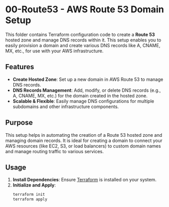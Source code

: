 # 00-Route53 - AWS Route 53 Domain Setup

This folder contains Terraform configuration code to create a **Route 53** hosted zone and manage DNS records within it. This setup enables you to easily provision a domain and create various DNS records like A, CNAME, MX, etc., for use with your AWS infrastructure.

## Features

- **Create Hosted Zone**: Set up a new domain in AWS Route 53 to manage DNS records.
- **DNS Records Management**: Add, modify, or delete DNS records (e.g., A, CNAME, MX, etc.) for the domain created in the hosted zone.
- **Scalable & Flexible**: Easily manage DNS configurations for multiple subdomains and other infrastructure components.

## Purpose

This setup helps in automating the creation of a Route 53 hosted zone and managing domain records. It is ideal for creating a domain to connect your AWS resources (like EC2, S3, or load balancers) to custom domain names and manage routing traffic to various services.

## Usage

1. **Install Dependencies**: Ensure [Terraform](https://www.terraform.io/) is installed on your system.
2. **Initialize and Apply**:
   ```bash
   terraform init
   terraform apply
